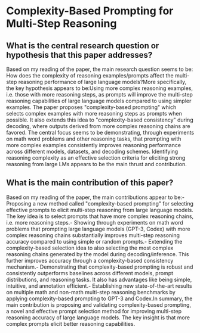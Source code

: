 # Complexity-Based Prompting for Multi-Step Reasoning

## What is the central research question or hypothesis that this paper addresses?

Based on my reading of the paper, the main research question seems to be: How does the complexity of reasoning examples/prompts affect the multi-step reasoning performance of large language models?More specifically, the key hypothesis appears to be:Using more complex reasoning examples, i.e. those with more reasoning steps, as prompts will improve the multi-step reasoning capabilities of large language models compared to using simpler examples. The paper proposes "complexity-based prompting" which selects complex examples with more reasoning steps as prompts when possible. It also extends this idea to "complexity-based consistency" during decoding, where outputs derived from more complex reasoning chains are favored. The central focus seems to be demonstrating, through experiments on math word problems and other reasoning tasks, that prompting with more complex examples consistently improves reasoning performance across different models, datasets, and decoding schemes. Identifying reasoning complexity as an effective selection criteria for eliciting strong reasoning from large LMs appears to be the main thrust and contribution.


## What is the main contribution of this paper?

Based on my reading of the paper, the main contributions appear to be:- Proposing a new method called "complexity-based prompting" for selecting effective prompts to elicit multi-step reasoning from large language models. The key idea is to select prompts that have more complex reasoning chains, i.e. more reasoning steps.- Showing through experiments on math word problems that prompting large language models (GPT-3, Codex) with more complex reasoning chains substantially improves multi-step reasoning accuracy compared to using simple or random prompts.- Extending the complexity-based selection idea to also selecting the most complex reasoning chains generated by the model during decoding/inference. This further improves accuracy through a complexity-based consistency mechanism.- Demonstrating that complexity-based prompting is robust and consistently outperforms baselines across different models, prompt distributions, and reasoning tasks. It also has advantages like being simple, intuitive, and annotation efficient.- Establishing new state-of-the-art results on multiple math and non-math multi-step reasoning benchmarks by applying complexity-based prompting to GPT-3 and Codex.In summary, the main contribution is proposing and validating complexity-based prompting, a novel and effective prompt selection method for improving multi-step reasoning accuracy of large language models. The key insight is that more complex prompts elicit better reasoning capabilities.
